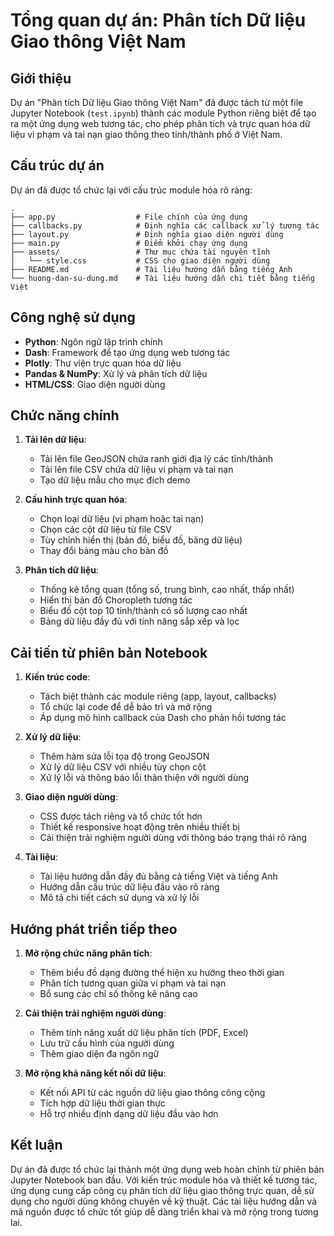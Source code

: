 # Tổng quan dự án: Phân tích Dữ liệu Giao thông Việt Nam

## Giới thiệu

Dự án "Phân tích Dữ liệu Giao thông Việt Nam" đã được tách từ một file Jupyter Notebook (`test.ipynb`) thành các module Python riêng biệt để tạo ra một ứng dụng web tương tác, cho phép phân tích và trực quan hóa dữ liệu vi phạm và tai nạn giao thông theo tỉnh/thành phố ở Việt Nam.

## Cấu trúc dự án

Dự án đã được tổ chức lại với cấu trúc module hóa rõ ràng:

```
.
├── app.py                  # File chính của ứng dụng
├── callbacks.py            # Định nghĩa các callback xử lý tương tác
├── layout.py               # Định nghĩa giao diện người dùng
├── main.py                 # Điểm khởi chạy ứng dụng
├── assets/                 # Thư mục chứa tài nguyên tĩnh
│   └── style.css           # CSS cho giao diện người dùng
├── README.md               # Tài liệu hướng dẫn bằng tiếng Anh
└── huong-dan-su-dung.md    # Tài liệu hướng dẫn chi tiết bằng tiếng Việt
```

## Công nghệ sử dụng

- **Python**: Ngôn ngữ lập trình chính
- **Dash**: Framework để tạo ứng dụng web tương tác
- **Plotly**: Thư viện trực quan hóa dữ liệu
- **Pandas & NumPy**: Xử lý và phân tích dữ liệu
- **HTML/CSS**: Giao diện người dùng

## Chức năng chính

1. **Tải lên dữ liệu**:

   - Tải lên file GeoJSON chứa ranh giới địa lý các tỉnh/thành
   - Tải lên file CSV chứa dữ liệu vi phạm và tai nạn
   - Tạo dữ liệu mẫu cho mục đích demo

2. **Cấu hình trực quan hóa**:

   - Chọn loại dữ liệu (vi phạm hoặc tai nạn)
   - Chọn các cột dữ liệu từ file CSV
   - Tùy chỉnh hiển thị (bản đồ, biểu đồ, bảng dữ liệu)
   - Thay đổi bảng màu cho bản đồ

3. **Phân tích dữ liệu**:
   - Thống kê tổng quan (tổng số, trung bình, cao nhất, thấp nhất)
   - Hiển thị bản đồ Choropleth tương tác
   - Biểu đồ cột top 10 tỉnh/thành có số lượng cao nhất
   - Bảng dữ liệu đầy đủ với tính năng sắp xếp và lọc

## Cải tiến từ phiên bản Notebook

1. **Kiến trúc code**:

   - Tách biệt thành các module riêng (app, layout, callbacks)
   - Tổ chức lại code để dễ bảo trì và mở rộng
   - Áp dụng mô hình callback của Dash cho phản hồi tương tác

2. **Xử lý dữ liệu**:

   - Thêm hàm sửa lỗi tọa độ trong GeoJSON
   - Xử lý dữ liệu CSV với nhiều tùy chọn cột
   - Xử lý lỗi và thông báo lỗi thân thiện với người dùng

3. **Giao diện người dùng**:

   - CSS được tách riêng và tổ chức tốt hơn
   - Thiết kế responsive hoạt động trên nhiều thiết bị
   - Cải thiện trải nghiệm người dùng với thông báo trạng thái rõ ràng

4. **Tài liệu**:
   - Tài liệu hướng dẫn đầy đủ bằng cả tiếng Việt và tiếng Anh
   - Hướng dẫn cấu trúc dữ liệu đầu vào rõ ràng
   - Mô tả chi tiết cách sử dụng và xử lý lỗi

## Hướng phát triển tiếp theo

1. **Mở rộng chức năng phân tích**:

   - Thêm biểu đồ dạng đường thể hiện xu hướng theo thời gian
   - Phân tích tương quan giữa vi phạm và tai nạn
   - Bổ sung các chỉ số thống kê nâng cao

2. **Cải thiện trải nghiệm người dùng**:

   - Thêm tính năng xuất dữ liệu phân tích (PDF, Excel)
   - Lưu trữ cấu hình của người dùng
   - Thêm giao diện đa ngôn ngữ

3. **Mở rộng khả năng kết nối dữ liệu**:
   - Kết nối API từ các nguồn dữ liệu giao thông công cộng
   - Tích hợp dữ liệu thời gian thực
   - Hỗ trợ nhiều định dạng dữ liệu đầu vào hơn

## Kết luận

Dự án đã được tổ chức lại thành một ứng dụng web hoàn chỉnh từ phiên bản Jupyter Notebook ban đầu. Với kiến trúc module hóa và thiết kế tương tác, ứng dụng cung cấp công cụ phân tích dữ liệu giao thông trực quan, dễ sử dụng cho người dùng không chuyên về kỹ thuật. Các tài liệu hướng dẫn và mã nguồn được tổ chức tốt giúp dễ dàng triển khai và mở rộng trong tương lai.
